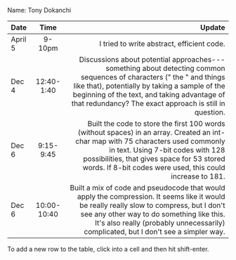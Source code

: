 Name: Tony Dokanchi

| Date    |    Time     |                                                                                                                                                                                                                                                                            Update |
|:--------|:-----------:|----------------------------------------------------------------------------------------------------------------------------------------------------------------------------------------------------------------------------------------------------------------------------------:|
| April 5 |   9-10pm    |                                                                                                                                                                                                                                        I tried to write abstract, efficient code. |
| Dec 4   | 12:40-1:40  |  Discussions about potential approaches---something about detecting common sequences of characters (" the " and things like that), potentially by taking a sample of the beginning of the text, and taking advantage of that redundancy? The exact approach is still in question. |
| Dec 6   |  9:15-9:45  | Built the code to store the first 100 words (without spaces) in an array. Created an int-char map with 75 characters used commonly in text. Using 7-bit codes with 128 possibilities, that gives space for 53 stored words. If 8-bit codes were used, this could increase to 181. |
| Dec 6   | 10:00-10:40 |     Built a mix of code and pseudocode that would apply the compression. It seems like it would be really really slow to compress, but I don't see any other way to do something like this. It's also really (probably unnecessarily) complicated, but I don't see a simpler way. |


To add a new row to the table, click into a cell and then hit shift-enter.